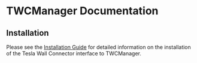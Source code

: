 # TWCManager Documentation

## Installation

Please see the [Installation Guide](InstallationGuide.md) for detailed information on the installation of the Tesla Wall Connector interface to TWCManager.
